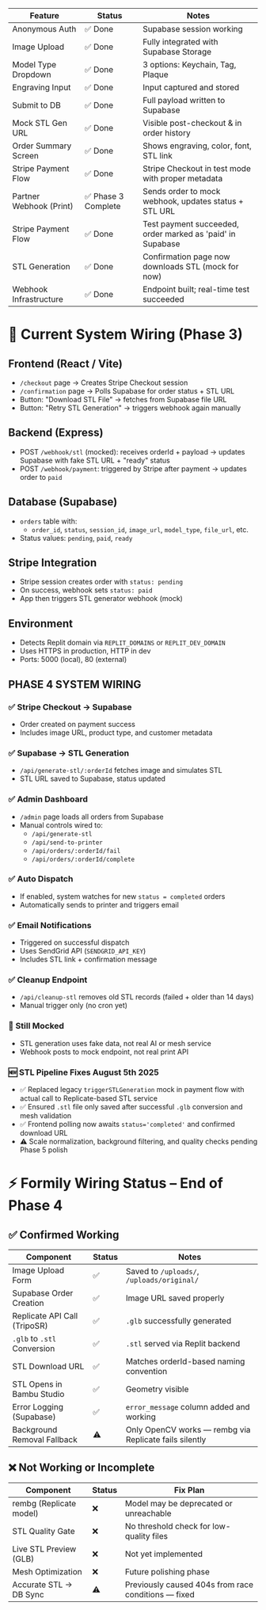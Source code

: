 | Feature                    | Status       | Notes                                                     |
|----------------------------|--------------|------------------------------------------------------------|
| Anonymous Auth            | ✅ Done       | Supabase session working                                  |
| Image Upload              | ✅ Done       | Fully integrated with Supabase Storage                    |
| Model Type Dropdown       | ✅ Done       | 3 options: Keychain, Tag, Plaque                          |
| Engraving Input           | ✅ Done       | Input captured and stored                                 |
| Submit to DB              | ✅ Done       | Full payload written to Supabase                          |
| Mock STL Gen URL          | ✅ Done       | Visible post-checkout & in order history                  |
| Order Summary Screen      | ✅ Done       | Shows engraving, color, font, STL link                    |
| Stripe Payment Flow       | ✅ Done       | Stripe Checkout in test mode with proper metadata         |
| Partner Webhook (Print)   | ✅ Phase 3 Complete | Sends order to mock webhook, updates status + STL URL |
| Stripe Payment Flow    | ✅ Done    | Test payment succeeded, order marked as 'paid' in Supabase |
| STL Generation         | ✅ Done    | Confirmation page now downloads STL (mock for now)          |
| Webhook Infrastructure | ✅ Done    | Endpoint built; real-time test succeeded                    |

# 🔌 Current System Wiring (Phase 3)

## Frontend (React / Vite)
- `/checkout` page → Creates Stripe Checkout session
- `/confirmation` page → Polls Supabase for order status + STL URL
- Button: "Download STL File" → fetches from Supabase file URL
- Button: "Retry STL Generation" → triggers webhook again manually

## Backend (Express)
- POST `/webhook/stl` (mocked): receives orderId + payload → updates Supabase with fake STL URL + "ready" status
- POST `/webhook/payment`: triggered by Stripe after payment → updates order to `paid`

## Database (Supabase)
- `orders` table with:
  - `order_id`, `status`, `session_id`, `image_url`, `model_type`, `file_url`, etc.
- Status values: `pending`, `paid`, `ready`

## Stripe Integration
- Stripe session creates order with `status: pending`
- On success, webhook sets `status: paid`
- App then triggers STL generator webhook (mock)

## Environment
- Detects Replit domain via `REPLIT_DOMAINS` or `REPLIT_DEV_DOMAIN`
- Uses HTTPS in production, HTTP in dev
- Ports: 5000 (local), 80 (external)

## PHASE 4 SYSTEM WIRING

### ✅ Stripe Checkout → Supabase
- Order created on payment success
- Includes image URL, product type, and customer metadata

### ✅ Supabase → STL Generation
- `/api/generate-stl/:orderId` fetches image and simulates STL
- STL URL saved to Supabase, status updated

### ✅ Admin Dashboard
- `/admin` page loads all orders from Supabase
- Manual controls wired to:
  - `/api/generate-stl`
  - `/api/send-to-printer`
  - `/api/orders/:orderId/fail`
  - `/api/orders/:orderId/complete`

### ✅ Auto Dispatch
- If enabled, system watches for new `status = completed` orders
- Automatically sends to printer and triggers email

### ✅ Email Notifications
- Triggered on successful dispatch
- Uses SendGrid API (`SENDGRID_API_KEY`)
- Includes STL link + confirmation message

### ✅ Cleanup Endpoint
- `/api/cleanup-stl` removes old STL records (failed + older than 14 days)
- Manual trigger only (no cron yet)

### 🚧 Still Mocked
- STL generation uses fake data, not real AI or mesh service
- Webhook posts to mock endpoint, not real print API

### 🆕 STL Pipeline Fixes August 5th 2025

- ✅ Replaced legacy `triggerSTLGeneration` mock in payment flow with actual call to Replicate-based STL service
- ✅ Ensured `.stl` file only saved after successful `.glb` conversion and mesh validation
- ✅ Frontend polling now awaits `status='completed'` and confirmed download URL
- ⚠️ Scale normalization, background filtering, and quality checks pending Phase 5 polish

# ⚡ Formily Wiring Status – End of Phase 4

## ✅ Confirmed Working

| Component                      | Status | Notes |
|-------------------------------|--------|-------|
| Image Upload Form             | ✅     | Saved to `/uploads/`, `/uploads/original/` |
| Supabase Order Creation       | ✅     | Image URL saved properly |
| Replicate API Call (TripoSR)  | ✅     | `.glb` successfully generated |
| `.glb` to `.stl` Conversion   | ✅     | `.stl` served via Replit backend |
| STL Download URL              | ✅     | Matches orderId-based naming convention |
| STL Opens in Bambu Studio     | ✅     | Geometry visible |
| Error Logging (Supabase)      | ✅     | `error_message` column added and working |
| Background Removal Fallback   | ⚠️     | Only OpenCV works — rembg via Replicate fails silently |

## ❌ Not Working or Incomplete

| Component                      | Status | Fix Plan |
|-------------------------------|--------|----------|
| rembg (Replicate model)       | ❌     | Model may be deprecated or unreachable |
| STL Quality Gate              | ❌     | No threshold check for low-quality files |
| Live STL Preview (GLB)        | ❌     | Not yet implemented |
| Mesh Optimization             | ❌     | Future polishing phase |
| Accurate STL → DB Sync        | ⚠️     | Previously caused 404s from race conditions — fixed |

